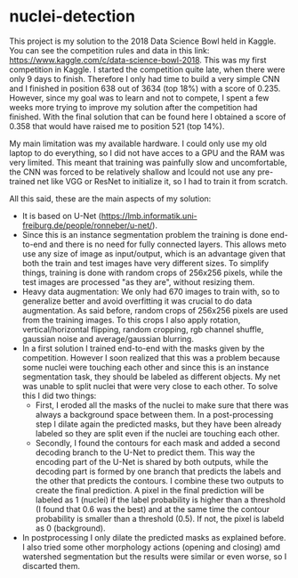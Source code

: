 # nuclei-detection

This project is my solution to the 2018 Data Science Bowl held in Kaggle. You can see the competition rules and data in this link: https://www.kaggle.com/c/data-science-bowl-2018. This was my first competition in Kaggle. I started the competition quite late, when there were only 9 days to finish. Therefore I only had time to build a very simple CNN and I finished in position 638 out of 3634 (top 18%) with a score of 0.235. However, since my goal was to learn and not to compete, I spent a few weeks more trying to improve my solution after the competition had finished. With the final solution that can be found here I obtained a score of 0.358 that would have raised me to position 521 (top 14%).

My main limitation was my available hardware. I could only use my old laptop to do everything, so I did not have acces to a GPU and the RAM was very limited. This meant that training was painfully slow and uncomfortable, the CNN was forced to be relatively shallow and Icould not use any pre-trained net like VGG or ResNet to initialize it, so I had to train it from scratch.

All this said, these are the main aspects of my solution:

- It is based on U-Net (https://lmb.informatik.uni-freiburg.de/people/ronneber/u-net/).
- Since this is an instance segmentation problem the training is done end-to-end and there is no need for fully connected layers. This allows meto use any size of image as input/output, which is an advantage given that both the train and test images have very different sizes. To simplify things, training is done with random crops of 256x256 pixels, while the test images are processed "as they are", without resizing them.
- Heavy data augmentation: We only had 670 images to train with, so to generalize better and avoid overfitting it was crucial to do data augmentation. As said before, random crops of 256x256 pixels are used from the training images. To this crops I also apply rotation, vertical/horizontal flipping, random cropping, rgb channel shuffle, gaussian noise and average/gaussian blurring.
- In a first solution I trained end-to-end with the masks given by the competition. However I soon realized that this was a problem because some nuclei were touching each other and since this is an instance segmentation task, they should be labeled as different objects. My net was unable to split nuclei that were very close to each other. To solve this I did two things:
  - First, I eroded all the masks of the nuclei to make sure that there was always a background space between them. In a post-processing step I dilate again the predicted masks, but they have been already labeled so they are split even if the nuclei are touching each other.
  - Secondly, I found the contours for each mask and added a second decoding branch to the U-Net to predict them. This way the encoding part of the U-Net is shared by both outputs, while the decoding part is formed by one branch that predicts the labels and the other that predicts the contours. I combine these two outputs to create the final prediction. A pixel in the final prediction will be labeled as 1 (nuclei) if the label probability is higher than a threshold (I found that 0.6 was the best) and at the same time the contour probability is smaller than a threshold (0.5). If not, the pixel is labeld as 0 (background).
- In postprocessing I only dilate the predicted masks as explained before. I also tried some other morphology actions (opening and closing) amd watershed segmentation but the results were similar or even worse, so I discarted them.
